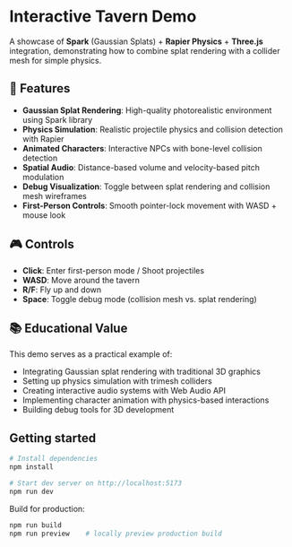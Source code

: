 # Interactive Tavern Demo

A showcase of **Spark** (Gaussian Splats) + **Rapier Physics** + **Three.js** integration, demonstrating how to combine splat rendering with a collider mesh for simple physics.

## 🌟 Features

* **Gaussian Splat Rendering**: High-quality photorealistic environment using Spark library
* **Physics Simulation**: Realistic projectile physics and collision detection with Rapier
* **Animated Characters**: Interactive NPCs with bone-level collision detection
* **Spatial Audio**: Distance-based volume and velocity-based pitch modulation
* **Debug Visualization**: Toggle between splat rendering and collision mesh wireframes
* **First-Person Controls**: Smooth pointer-lock movement with WASD + mouse look

## 🎮 Controls

* **Click**: Enter first-person mode / Shoot projectiles
* **WASD**: Move around the tavern
* **R/F**: Fly up and down
* **Space**: Toggle debug mode (collision mesh vs. splat rendering)

## 📚 Educational Value

This demo serves as a practical example of:
- Integrating Gaussian splat rendering with traditional 3D graphics
- Setting up physics simulation with trimesh colliders
- Creating interactive audio systems with Web Audio API
- Implementing character animation with physics-based interactions
- Building debug tools for 3D development

## Getting started

```bash
# Install dependencies
npm install

# Start dev server on http://localhost:5173
npm run dev
```

Build for production:

```bash
npm run build
npm run preview    # locally preview production build
``` 